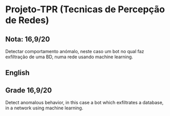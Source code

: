 # Projeto-TPR (Tecnicas de Percepção de Redes)
## Nota: 16,9/20

Detectar comportamento anómalo, neste caso um bot no qual faz exfiltração de uma BD,  numa rede usando machine learning. 





## English
## Grade 16,9/20
Detect anomalous behavior, in this case a bot which exfiltrates a database, in a network using machine learning.



